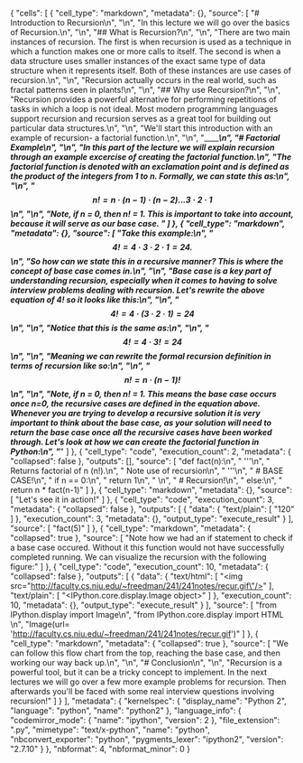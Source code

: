 {
 "cells": [
  {
   "cell_type": "markdown",
   "metadata": {},
   "source": [
    "# Introduction to Recursion\n",
    "\n",
    "In this lecture we will go over the basics of Recursion.\n",
    "\n",
    "## What is Recursion?\n",
    "\n",
    "There are two main instances of recursion. The first is when recursion is used as a technique in which a function makes one or more calls to itself. The second is when a data structure uses smaller instances of the exact same type of data structure when it represents itself. Both of these instances are use cases of recursion.\n",
    "\n",
    "Recursion actually occurs in the real world, such as fractal patterns seen in plants!\n",
    "\n",
    "## Why use Recursion?\n",
    "\n",
    "Recursion provides a powerful alternative for performing repetitions of tasks in which a loop is not ideal. Most modern programming languages support recursion and recursion serves as a great tool for building out particular data structures.\n",
    "\n",
    "We'll start this introduction with an example of recursion- a factorial function.\n",
    "\n",
    "_______\n",
    "# Factorial Example\n",
    "\n",
    "In this part of the lecture we will explain recursion through an example excercise of creating the factorial function.\n",
    "The factorial function is denoted with an exclamation point and is defined as the product of the integers from 1 to *n*. Formally, we can state this as:\n",
    "\n",
    "$$ n! = n·(n-1)·(n-2)... 3·2·1 $$\n",
    "\n",
    "Note, **if n = 0, then n! = 1**. This is important to take into account, because it will serve as our *base case*. "
   ]
  },
  {
   "cell_type": "markdown",
   "metadata": {},
   "source": [
    "Take this example:\n",
    "$$4! = 4 · 3 · 2 · 1 = 24. $$\n",
    "So how can we state this in a recursive manner? This is where the concept of **base case** comes in.\n",
    "\n",
    "**Base case** is a key part of understanding recursion, especially when it comes to having to solve interview problems dealing with recursion. Let's rewrite the above equation of 4! so it looks like this:\n",
    "\n",
    "$$ 4! = 4 · (3 · 2 · 1) = 24 $$\n",
    "\n",
    "Notice that this is the same as:\n",
    "\n",
    "$$ 4! = 4 · 3! = 24 $$\n",
    "\n",
    "Meaning we can rewrite the formal recursion definition in terms of recursion like so:\n",
    "\n",
    "$$ n! = n·(n−1)!$$\n",
    "\n",
    "Note, **if n = 0, then n! = 1**. This means the **base case** occurs once n=0, the *recursive cases* are defined in the equation above. Whenever you are trying to develop a recursive solution it is very important to think about the base case, as your solution will need to return the base case once all the recursive cases have been worked through. Let's look at how we can create the factorial function in Python:\n",
    "___"
   ]
  },
  {
   "cell_type": "code",
   "execution_count": 2,
   "metadata": {
    "collapsed": false
   },
   "outputs": [],
   "source": [
    "def fact(n):\n",
    "    '''\n",
    "    Returns factorial of n (n!).\n",
    "    Note use of recursion\n",
    "    '''\n",
    "    # BASE CASE!\n",
    "    if n == 0:\n",
    "        return 1\n",
    "    \n",
    "    # Recursion!\n",
    "    else:\n",
    "        return n * fact(n-1)"
   ]
  },
  {
   "cell_type": "markdown",
   "metadata": {},
   "source": [
    "Let's see it in action!"
   ]
  },
  {
   "cell_type": "code",
   "execution_count": 3,
   "metadata": {
    "collapsed": false
   },
   "outputs": [
    {
     "data": {
      "text/plain": [
       "120"
      ]
     },
     "execution_count": 3,
     "metadata": {},
     "output_type": "execute_result"
    }
   ],
   "source": [
    "fact(5)"
   ]
  },
  {
   "cell_type": "markdown",
   "metadata": {
    "collapsed": true
   },
   "source": [
    "Note how we had an if statement to check if a base case occured. Without it this function would not have successfully completed running. We can visualize the recursion with the following figure:"
   ]
  },
  {
   "cell_type": "code",
   "execution_count": 10,
   "metadata": {
    "collapsed": false
   },
   "outputs": [
    {
     "data": {
      "text/html": [
       "<img src=\"http://faculty.cs.niu.edu/~freedman/241/241notes/recur.gif\"/>"
      ],
      "text/plain": [
       "<IPython.core.display.Image object>"
      ]
     },
     "execution_count": 10,
     "metadata": {},
     "output_type": "execute_result"
    }
   ],
   "source": [
    "from IPython.display import Image\n",
    "from IPython.core.display import HTML \n",
    "Image(url= 'http://faculty.cs.niu.edu/~freedman/241/241notes/recur.gif')"
   ]
  },
  {
   "cell_type": "markdown",
   "metadata": {
    "collapsed": true
   },
   "source": [
    "We can follow this flow chart from the top, reaching the base case, and then working our way back up.\n",
    "\n",
    "# Conclusion\n",
    "\n",
    "Recursion is a powerful tool, but it can be a tricky concept to implement. In the next lectures we will go over a few more example problems for recursion. Then afterwards you'll be faced with some real interview questions involving recursion!"
   ]
  }
 ],
 "metadata": {
  "kernelspec": {
   "display_name": "Python 2",
   "language": "python",
   "name": "python2"
  },
  "language_info": {
   "codemirror_mode": {
    "name": "ipython",
    "version": 2
   },
   "file_extension": ".py",
   "mimetype": "text/x-python",
   "name": "python",
   "nbconvert_exporter": "python",
   "pygments_lexer": "ipython2",
   "version": "2.7.10"
  }
 },
 "nbformat": 4,
 "nbformat_minor": 0
}